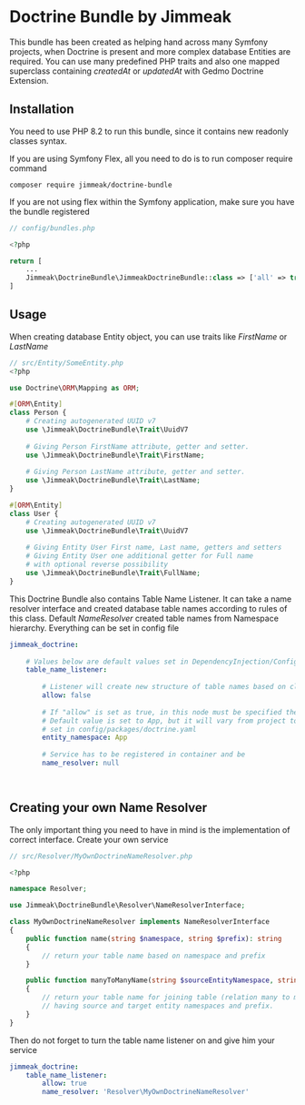 # Doctrine Bundle by Jimmeak

This bundle has been created as helping hand across many Symfony projects,
when Doctrine is present and more complex database Entities are required.
You can use many predefined PHP traits and also one mapped superclass
containing _createdAt_ or _updatedAt_ with Gedmo Doctrine Extension.


## Installation

You need to use PHP 8.2 to run this bundle, since it contains new readonly
classes syntax.

If you are using Symfony Flex, all you need to do is to run composer require command
```shell
composer require jimmeak/doctrine-bundle
```

If you are not using flex within the Symfony application, make sure you have the bundle
registered
```php
// config/bundles.php

<?php

return [
    ...
    Jimmeak\DoctrineBundle\JimmeakDoctrineBundle::class => ['all' => true],
]
```

## Usage

When creating database Entity object, you can use traits like _FirstName_ or _LastName_
```php
// src/Entity/SomeEntity.php
<?php

use Doctrine\ORM\Mapping as ORM;

#[ORM\Entity]
class Person {
    # Creating autogenerated UUID v7
    use \Jimmeak\DoctrineBundle\Trait\UuidV7    
    
    # Giving Person FirstName attribute, getter and setter.
    use \Jimmeak\DoctrineBundle\Trait\FirstName; 
    
    # Giving Person LastName attribute, getter and setter.
    use \Jimmeak\DoctrineBundle\Trait\LastName;  
}

#[ORM\Entity]
class User {
    # Creating autogenerated UUID v7
    use \Jimmeak\DoctrineBundle\Trait\UuidV7
    
    # Giving Entity User First name, Last name, getters and setters
    # Giving Entity User one additional getter for Full name
    # with optional reverse possibility 
    use \Jimmeak\DoctrineBundle\Trait\FullName;
}
```

This Doctrine Bundle also contains Table Name Listener. It can take
a name resolver interface and created database table names according
to rules of this class. Default _NameResolver_ created table names
from Namespace hierarchy. Everything can be set in config file
```yaml
jimmeak_doctrine:
    
    # Values below are default values set in DependencyInjection/Configuration.php
    table_name_listener:
        
        # Listener will create new structure of table names based on class Namespaces
        allow: false
        
        # If "allow" is set as true, in this node must be specified the entity namespace
        # Default value is set to App, but it will vary from project to project according to ORM Mapping
        # set in config/packages/doctrine.yaml
        entity_namespace: App
        
        # Service has to be registered in container and be
        name_resolver: null  

    
```


## Creating your own Name Resolver

The only important thing you need to have in mind is the implementation
of correct interface. Create your own service

```php
// src/Resolver/MyOwnDoctrineNameResolver.php

<?php

namespace Resolver;

use Jimmeak\DoctrineBundle\Resolver\NameResolverInterface;

class MyOwnDoctrineNameResolver implements NameResolverInterface
{
    public function name(string $namespace, string $prefix): string
    {
        // return your table name based on namespace and prefix
    }

    public function manyToManyName(string $sourceEntityNamespace, string $targetEntityNamespace, string $prefix): string
    {
        // return your table name for joining table (relation many to many)
        // having source and target entity namespaces and prefix.
    }
}
```

Then do not forget to turn the table name listener on and give him your service
```yaml
jimmeak_doctrine:
    table_name_listener:
        allow: true
        name_resolver: 'Resolver\MyOwnDoctrineNameResolver'
```

